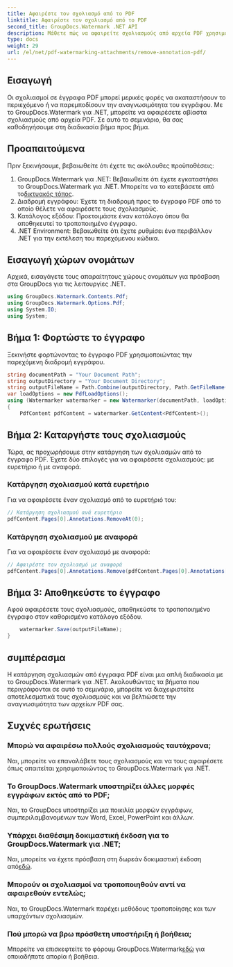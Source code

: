 ```yaml
---
title: Αφαιρέστε τον σχολιασμό από το PDF
linktitle: Αφαιρέστε τον σχολιασμό από το PDF
second_title: GroupDocs.Watermark .NET API
description: Μάθετε πώς να αφαιρείτε σχολιασμούς από αρχεία PDF χρησιμοποιώντας το GroupDocs.Watermark για .NET. Βελτιώστε την αναγνωσιμότητα του εγγράφου χωρίς κόπο.
type: docs
weight: 29
url: /el/net/pdf-watermarking-attachments/remove-annotation-pdf/
---
```

## Εισαγωγή
Οι σχολιασμοί σε έγγραφα PDF μπορεί μερικές φορές να ακαταστήσουν το περιεχόμενο ή να παρεμποδίσουν την αναγνωσιμότητα του εγγράφου. Με το GroupDocs.Watermark για .NET, μπορείτε να αφαιρέσετε αβίαστα σχολιασμούς από αρχεία PDF. Σε αυτό το σεμινάριο, θα σας καθοδηγήσουμε στη διαδικασία βήμα προς βήμα.
## Προαπαιτούμενα
Πριν ξεκινήσουμε, βεβαιωθείτε ότι έχετε τις ακόλουθες προϋποθέσεις:
1.  GroupDocs.Watermark για .NET: Βεβαιωθείτε ότι έχετε εγκαταστήσει το GroupDocs.Watermark για .NET. Μπορείτε να το κατεβάσετε από το[δικτυακός τόπος](https://releases.groupdocs.com/Watermark/net/).
2. Διαδρομή εγγράφου: Έχετε τη διαδρομή προς το έγγραφο PDF από το οποίο θέλετε να αφαιρέσετε τους σχολιασμούς.
3. Κατάλογος εξόδου: Προετοιμάστε έναν κατάλογο όπου θα αποθηκευτεί το τροποποιημένο έγγραφο.
4. .NET Environment: Βεβαιωθείτε ότι έχετε ρυθμίσει ένα περιβάλλον .NET για την εκτέλεση του παρεχόμενου κώδικα.

## Εισαγωγή χώρων ονομάτων
Αρχικά, εισαγάγετε τους απαραίτητους χώρους ονομάτων για πρόσβαση στα GroupDocs για τις λειτουργίες .NET.
```csharp
using GroupDocs.Watermark.Contents.Pdf;
using GroupDocs.Watermark.Options.Pdf;
using System.IO;
using System;
```
## Βήμα 1: Φορτώστε το έγγραφο
Ξεκινήστε φορτώνοντας το έγγραφο PDF χρησιμοποιώντας την παρεχόμενη διαδρομή εγγράφου.
```csharp
string documentPath = "Your Document Path";
string outputDirectory = "Your Document Directory";
string outputFileName = Path.Combine(outputDirectory, Path.GetFileName(documentPath));
var loadOptions = new PdfLoadOptions();
using (Watermarker watermarker = new Watermarker(documentPath, loadOptions))
{
    PdfContent pdfContent = watermarker.GetContent<PdfContent>();
```
## Βήμα 2: Καταργήστε τους σχολιασμούς
Τώρα, ας προχωρήσουμε στην κατάργηση των σχολιασμών από το έγγραφο PDF. Έχετε δύο επιλογές για να αφαιρέσετε σχολιασμούς: με ευρετήριο ή με αναφορά.
### Κατάργηση σχολιασμού κατά ευρετήριο
Για να αφαιρέσετε έναν σχολιασμό από το ευρετήριό του:
```csharp
// Κατάργηση σχολιασμού ανά ευρετήριο
pdfContent.Pages[0].Annotations.RemoveAt(0);
```
### Κατάργηση σχολιασμού με αναφορά
Για να αφαιρέσετε έναν σχολιασμό με αναφορά:
```csharp
// Αφαιρέστε τον σχολιασμό με αναφορά
pdfContent.Pages[0].Annotations.Remove(pdfContent.Pages[0].Annotations[0]);
```
## Βήμα 3: Αποθηκεύστε το έγγραφο
Αφού αφαιρέσετε τους σχολιασμούς, αποθηκεύστε το τροποποιημένο έγγραφο στον καθορισμένο κατάλογο εξόδου.
```csharp
    watermarker.Save(outputFileName);
}
```

## συμπέρασμα
Η κατάργηση σχολιασμών από έγγραφα PDF είναι μια απλή διαδικασία με το GroupDocs.Watermark για .NET. Ακολουθώντας τα βήματα που περιγράφονται σε αυτό το σεμινάριο, μπορείτε να διαχειριστείτε αποτελεσματικά τους σχολιασμούς και να βελτιώσετε την αναγνωσιμότητα των αρχείων PDF σας.
## Συχνές ερωτήσεις
### Μπορώ να αφαιρέσω πολλούς σχολιασμούς ταυτόχρονα;
Ναι, μπορείτε να επαναλάβετε τους σχολιασμούς και να τους αφαιρέσετε όπως απαιτείται χρησιμοποιώντας το GroupDocs.Watermark για .NET.
### Το GroupDocs.Watermark υποστηρίζει άλλες μορφές εγγράφων εκτός από το PDF;
Ναι, το GroupDocs υποστηρίζει μια ποικιλία μορφών εγγράφων, συμπεριλαμβανομένων των Word, Excel, PowerPoint και άλλων.
### Υπάρχει διαθέσιμη δοκιμαστική έκδοση για το GroupDocs.Watermark για .NET;
 Ναι, μπορείτε να έχετε πρόσβαση στη δωρεάν δοκιμαστική έκδοση από[εδώ](https://releases.groupdocs.com/).
### Μπορούν οι σχολιασμοί να τροποποιηθούν αντί να αφαιρεθούν εντελώς;
Ναι, το GroupDocs.Watermark παρέχει μεθόδους τροποποίησης και των υπαρχόντων σχολιασμών.
### Πού μπορώ να βρω πρόσθετη υποστήριξη ή βοήθεια;
 Μπορείτε να επισκεφτείτε το φόρουμ GroupDocs.Watermark[εδώ](https://forum.groupdocs.com/c/watermark/19) για οποιαδήποτε απορία ή βοήθεια.